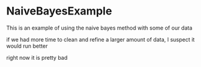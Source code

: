 # NaiveBayesExample

This is an example of using the naive bayes method with some of our data

if we had more time to clean and refine a larger amount of data, I suspect it would run better

right now it is pretty bad